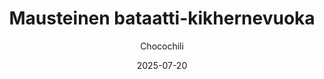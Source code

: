 ---
title: "Mausteinen bataatti-kikhernevuoka"
image: "https://vegaanibotti.lauravuo.me/2025/07/2025-07-20_small.png"
date: 2025-07-20
receipt_url: "https://chocochili.net/2011/10/mausteinen-bataatti-kikhernevuoka/"
author: "Chocochili"
---